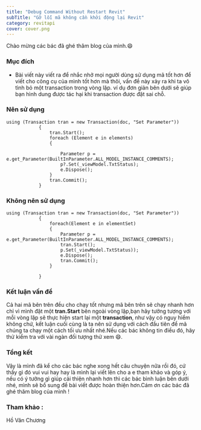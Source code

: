 ```yaml
---
title: "Debug Command Without Restart Revit"
subTitle: "Gỡ lỗi mã không cần khởi động lại Revit"
category: revitapi
cover: cover.png
---
```


Chào mừng các bác đã ghé thăm blog của mình.😄

### Mục đích 

- Bài viết này viết ra để nhắc nhở mọi người dùng sử dụng mã tốt hơn để viết cho công cụ của mình tốt hơn mà thôi, vấn đề này xảy ra khi ta vô tình bỏ một transaction trong vòng lặp.
 ví dụ đơn giản bên dưới sẽ giúp bạn hình dung được tác hại khi transaction được đặt sai chỗ.

### Nên sử dụng 

```
using (Transaction tran = new Transaction(doc, "Set Parameter"))
            {
                tran.Start();
                foreach (Element e in elements)
                {
                    
                    Parameter p = e.get_Parameter(BuiltInParameter.ALL_MODEL_INSTANCE_COMMENTS);
                    p?.Set(_viewModel.TxtStatus);
                    e.Dispose();
                }
                tran.Commit();
            }
```
### Không nên sử dụng
```
using (Transaction tran = new Transaction(doc, "Set Parameter"))
			{
				foreach(Element e in elementSet)
				{
					Parameter p = e.get_Parameter(BuiltInParameter.ALL_MODEL_INSTANCE_COMMENTS);
					tran.Start();
					p.Set(_viewModel.TxtStatus));
                    e.Dispose();
					tran.Commit();
				}
				
			}
```

### Kết luận vấn đề
Cả hai mã bên trên đều cho chạy tốt nhưng mã bên trên sẽ chạy nhanh hơn chỉ vì mình đặt một **tran.Start** bên ngoài vòng lặp,bạn hãy tưởng tượng với mỗi vòng lặp sẽ thực hiện start lại một **transaction**, như vậy có nguy hiểm không chứ, kết luận cuối cùng là ta nên sử dụng với cách đầu tiên để mã chúng ta chạy một cách tối ưu nhất nhé.Nếu các bác không tin điều đó, hãy thử kiểm tra với vài ngàn đối tượng thử xem 😄.

### Tổng kết

Vậy là mình đã kể cho các bác nghe xong hết câu chuyện nữa rồi đó, cứ thấy gì đó vui vui hay hay là mình lại viết lên cho a e tham khảo và góp ý, nếu có ý tưởng gì giúp cải thiện nhanh hơn thì các bác bình luận bên dưới nhé, mình sẽ bổ sung để bài viết được hoàn thiện hơn.Cám ơn các bác đã ghé thăm blog của mình !
### Tham khảo :

Hồ Văn Chương